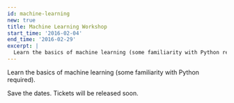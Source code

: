 ```yaml
---
id: machine-learning
new: true
title: Machine Learning Workshop
start_time: '2016-02-04'
end_time: '2016-02-29'
excerpt: |
  Learn the basics of machine learning (some familiarity with Python required).
---
```


Learn the basics of machine learning (some familiarity with Python required).

Save the dates. Tickets will be released soon.
